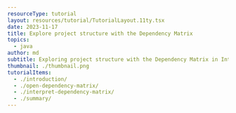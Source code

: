 ```yaml
---
resourceType: tutorial
layout: resources/tutorial/TutorialLayout.11ty.tsx
date: 2023-11-17
title: Explore project structure with the Dependency Matrix
topics:
  - java
author: md
subtitle: Exploring project structure with the Dependency Matrix in IntelliJ IDEA
thumbnail: ./thumbnail.png
tutorialItems:
  - ./introduction/
  - ./open-dependency-matrix/
  - ./interpret-dependency-matrix/
  - ./summary/
---
```

